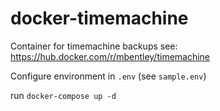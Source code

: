 # docker-timemachine
Container for timemachine backups
see: https://hub.docker.com/r/mbentley/timemachine

Configure environment in `.env` (see `sample.env`)

run `docker-compose up -d`